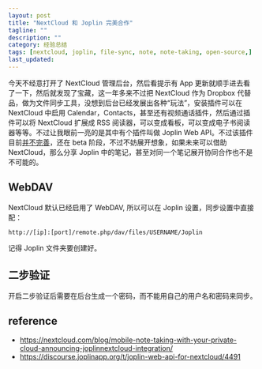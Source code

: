 ```yaml
---
layout: post
title: "NextCloud 和 Joplin 完美合作"
tagline: ""
description: ""
category: 经验总结
tags: [nextcloud, joplin, file-sync, note, note-taking, open-source,]
last_updated:
---
```


今天不经意打开了 NextCloud 管理后台，然后看提示有 App 更新就顺手进去看了一下，然后就发现了宝藏，这一年多来不过把 NextCloud 作为 Dropbox 代替品，做为文件同步工具，没想到后台已经发展出各种“玩法”，安装插件可以在 NextCloud 中启用 Calendar，Contacts，甚至还有视频通话插件，然后通过插件可以将 NextCloud 扩展成 RSS 阅读器，可以变成看板，可以变成电子书阅读器等等。不过让我眼前一亮的是其中有个插件叫做 Joplin Web API。不过该插件目前[并不完善](https://joplinapp.org/nextcloud_app/)，还在 beta 阶段，不过不妨展开想象，如果未来可以借助 NextCloud，那么分享 Joplin 中的笔记，甚至对同一个笔记展开协同合作也不是不可能的。

## WebDAV
NextCloud 默认已经启用了 WebDAV, 所以可以在 Joplin 设置，同步设置中直接配：

	http://[ip]:[port]/remote.php/dav/files/USERNAME/Joplin

记得 Joplin 文件夹要创建好。

## 二步验证
开启二步验证后需要在后台生成一个密码，而不能用自己的用户名和密码来同步。

## reference

- <https://nextcloud.com/blog/mobile-note-taking-with-your-private-cloud-announcing-joplinnextcloud-integration/>
- <https://discourse.joplinapp.org/t/joplin-web-api-for-nextcloud/4491>
